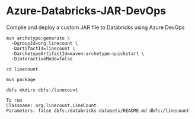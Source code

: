 # Azure-Databricks-JAR-DevOps
Compile and deploy a custom JAR file to Databricks using Azure DevOps


```
mvn archetype:generate \
  -DgroupId=org.linecount \
  -DartifactId=linecount \
  -DarchetypeArtifactId=maven-archetype-quickstart \
  -DinteractiveMode=false

cd linecount

mvn package

dbfs mkdirs dbfs:/linecount

To run
Classname: org.linecount.LineCount
Parameters: false dbfs:/databricks-datasets/README.md dbfs:/linecount
```